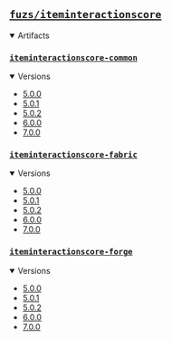 ## [`fuzs/iteminteractionscore`](.)

<details open>
<summary>Artifacts</summary>

### [`iteminteractionscore-common`](./iteminteractionscore-common)
<details open>
<summary>Versions</summary>

- [5.0.0](./iteminteractionscore-common/5.0.0)
- [5.0.1](./iteminteractionscore-common/5.0.1)
- [5.0.2](./iteminteractionscore-common/5.0.2)
- [6.0.0](./iteminteractionscore-common/6.0.0)
- [7.0.0](./iteminteractionscore-common/7.0.0)
</details>

### [`iteminteractionscore-fabric`](./iteminteractionscore-fabric)
<details open>
<summary>Versions</summary>

- [5.0.0](./iteminteractionscore-fabric/5.0.0)
- [5.0.1](./iteminteractionscore-fabric/5.0.1)
- [5.0.2](./iteminteractionscore-fabric/5.0.2)
- [6.0.0](./iteminteractionscore-fabric/6.0.0)
- [7.0.0](./iteminteractionscore-fabric/7.0.0)
</details>

### [`iteminteractionscore-forge`](./iteminteractionscore-forge)
<details open>
<summary>Versions</summary>

- [5.0.0](./iteminteractionscore-forge/5.0.0)
- [5.0.1](./iteminteractionscore-forge/5.0.1)
- [5.0.2](./iteminteractionscore-forge/5.0.2)
- [6.0.0](./iteminteractionscore-forge/6.0.0)
- [7.0.0](./iteminteractionscore-forge/7.0.0)
</details>

</details>
